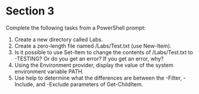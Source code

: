 # Section 3

Complete the following tasks from a PowerShell prompt:

1. Create a new directory called Labs.
2. Create a zero-length file named /Labs/Test.txt (use New-Item).
3. Is it possible to use Set-Item to change the contents of /Labs/Test.txt to -TESTING? Or do you get an error? If you get an error, why?
4. Using the Environment provider, display the value of the system environment variable PATH.
5. Use help to determine what the differences are between the -Filter, -Include, and -Exclude parameters of Get-ChildItem.
